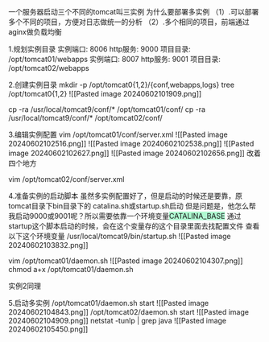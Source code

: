 一个服务器启动三个不同的tomcat叫三实例
为什么要部署多实例
（1）.可以部署多个不同的项目，方便对日志做统一的分析
（2）.多个相同的项目，前端通过aginx做负载均衡


1.规划实例目录
实例端口: 8006 http服务: 9000 项目目录: /opt/tomcat01/webapps 
实例端口: 8007 http服务: 9001 项目目录: /opt/tomcat02/webapps

2.创建实例目录
mkdir -p /opt/tomcat0{1,2}/{conf,webapps,logs}
tree /opt/tomcat0{1,2}
![[Pasted image 20240602101909.png]]

cp -ra /usr/local/tomcat9/conf/* /opt/tomcat01/conf/
cp -ra /usr/local/tomcat9/conf/* /opt/tomcat02/conf/


3.编辑实例配置
vim /opt/tomcat01/conf/server.xml
![[Pasted image 20240602102516.png]]
![[Pasted image 20240602102538.png]]
![[Pasted image 20240602102627.png]]
![[Pasted image 20240602102656.png]]
改着四个地方

vim /opt/tomcat02/conf/server.xml

4.准备实例的启动脚本
虽然多实例配置好了，但是启动的时候还是要靠，原tomcat目录下bin目录下的 catalina.sh或startup.sh启动
但是问题是，他怎么帮我启动9000或9001呢？所以需要依靠一个环境变量<span style="background:#affad1">CATALINA_BASE</span>
通过startup这个脚本启动的时候，会在这个变量存的这个目录里面去找配置文件
查看以下这个环境变量
/usr/local/tomcat9/bin/startup.sh
![[Pasted image 20240602103832.png]]


vim /opt/tomcat01/daemon.sh
![[Pasted image 20240602104307.png]]
chmod a+x /opt/tomcat01/daemon.sh

实例2同理

5.启动多实例
/opt/tomcat01/daemon.sh start
![[Pasted image 20240602104843.png]]
/opt/tomcat02/daemon.sh start
![[Pasted image 20240602104909.png]]
netstat -tunlp | grep java
![[Pasted image 20240602105450.png]]
